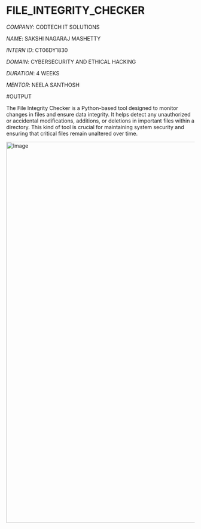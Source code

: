 # FILE_INTEGRITY_CHECKER

*COMPANY*: CODTECH IT SOLUTIONS  

*NAME*: SAKSHI NAGARAJ MASHETTY

*INTERN ID*: CT06DY1830

*DOMAIN*: CYBERSECURITY AND ETHICAL HACKING 

*DURATION*: 4 WEEKS 

*MENTOR*: NEELA SANTHOSH

#OUTPUT

The File Integrity Checker is a Python-based tool designed to monitor changes in files and ensure data integrity. It helps detect any unauthorized or accidental modifications, additions, or deletions in important files within a directory. This kind of tool is crucial for maintaining system security and ensuring that critical files remain unaltered over time.

<img width="1920" height="1020" alt="Image" src="https://github.com/user-attachments/assets/b4f7a779-ef89-4634-a778-6789426f5e7a" />


